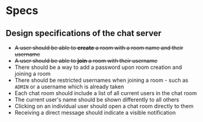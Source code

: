 # Specs


## Design specifications of the chat server
- ~~A user should be able to **create** a room with a room name and their username~~
- ~~A user should be able to **join** a room with their username~~
- There should be a way to add a password upon room creation and joining a room
- There should be restricted usernames when joining a room - such as `ADMIN` or a username which is already taken
- Each chat room should include a list of all current users in the chat room
- The current user's name should be shown differently to all others
- Clicking on an individual user should open a chat room directly to them
- Receiving a direct message should indicate a visible notification
